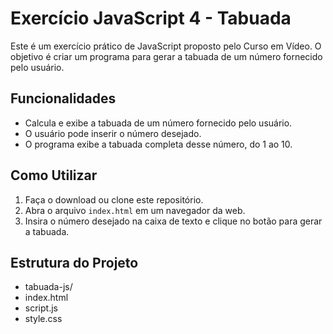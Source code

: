 # Exercício JavaScript 4 - Tabuada

Este é um exercício prático de JavaScript proposto pelo Curso em Vídeo. O objetivo é criar um programa para gerar a tabuada de um número fornecido pelo usuário.

## Funcionalidades

- Calcula e exibe a tabuada de um número fornecido pelo usuário.
- O usuário pode inserir o número desejado.
- O programa exibe a tabuada completa desse número, do 1 ao 10.

## Como Utilizar

1. Faça o download ou clone este repositório.
2. Abra o arquivo `index.html` em um navegador da web.
3. Insira o número desejado na caixa de texto e clique no botão para gerar a tabuada.

## Estrutura do Projeto

* tabuada-js/
* index.html
* script.js
* style.css
